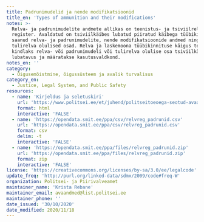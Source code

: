 ```yaml
---
title: Padrunimudelid ja nende modifikatsioonid
title_en: 'Types of ammunition and their modifications'
notes: >-
  Relva- ja padrunimudelite andmete allikas on teenistus- ja tsiviilrelvade
  register. Avaldatud on tsiviilkäibes lubatud piiratud käibega tüübikinnituse
  saanud relva- ja padrunimudelite, nende modifikatsioonide andmed ning
  tulirelva olulised osad. Relva ja laskemoona tüübikinnituse käigus tehakse
  kindlaks relva- või padrunimudeli või tulirelva olulise osa tsiviilkäibesse
  lubatavus ja määratakse kasutusvaldkond.
notes_en: ''
category: 
  - Õigusemõistmine, õigussüsteem ja avalik turvalisus
category_en: 
  - Justice, Legal System, and Public Safety
resources:
  - name: 'Kirjeldus ja seletuskiri'
    url: 'https://www.politsei.ee/et/juhend/politseitoeoega-seotud-avaandmed/padrunimudelid-ja-nende-modifikatsioonid'
    format: html
    interactive: 'FALSE'
  - name: 'https://opendata.smit.ee/ppa/csv/relvreg_padrunid.csv'
    url: 'https://opendata.smit.ee/ppa/csv/relvreg_padrunid.csv'
    format: csv
    delim: -t
    interactive: 'FALSE'
  - name: 'https://opendata.smit.ee/ppa/files/relvreg_padrunid.zip'
    url: 'https://opendata.smit.ee/ppa/files/relvreg_padrunid.zip'
    format: zip
    interactive: 'FALSE'
license: 'https://creativecommons.org/licenses/by-sa/3.0/ee/legalcode'
update_freq: 'http://purl.org/linked-data/sdmx/2009/code#freq-W'
organization: Politsei- ja Piirivalveamet
maintainer_name: 'Krista Rebane'
maintainer_email: avaandmed@list.politsei.ee
maintainer_phone: ''
date_issued: '30/10/2020'
date_modified: 2020/11/18
---
```

